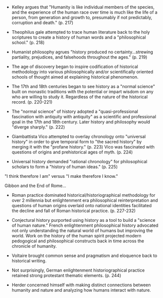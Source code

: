 - Kelley argues that "Humanity is like individual members of the species, and the experience of the human race over time is much like the life of a person, from generation and growth to, presumably if not predictably, corruption and death." (p. 217)

- Theophilus gale attempted to trace human literature back to the holy scriptures to create a history of human words and a "philosophical school." (p. 218)

- Humanist philosophy agrues "history produced no certainty...strewing partiality, prejudices, and falsehoods throughout the ages." (p. 219)

- The age of discovery began to inspire codification of historical methodology into various philosophically and/or scientifically oriented schools of thought aimed at explaining historical phenomenon.

- The 17th and 18th centuries began to see history as a "normal science" built on monastic traditions with the potential or impart wisdom on any who are willing to study it. Regardless of the nature of the historical record. (p. 220-221)

- The "normal science" of history adopted a "quasi-professional fascination with antiquity with antiquity" as a scientific and professional goal in the 17th and 18th century. Later history and philosophy would "diverge sharply." (p. 222)

- Giambattista Vico attempted to overlay chronology onto "universal history" in order to give temporal form to "the sacred history" by merging it with the "profane history." (p. 223) Vico was fascinated with questions of origins and prehistorical ages of myth. (p. 224)

- Universal history demanded "rational chronology" for philosophical scholars to form a "history of human ideas." (p. 225)

"I think therefore I am" versus "I make therefore I know."

Gibbon and the End of Rome...

- Roman practice dominated historical/historiographical methodology for over 2 millennia but enlightenment era philosophical reinterpretation and questions of human origins overlaid onto national identities facilitated the decline and fall of Roman historical practice. (p. 227-232)

- Conjectural history purported using history as a tool to build a "science of human nature." French enlightenment philosophical history advocated not only understanding the natural world of humans but improving the world. Work on the history of the human spirit projected modern pedogogical and philosophical constructs back in time across the chronicle of humanity.

- Voltaire brought common sense and pragmatism and eloquence back to historical writing.

- Not surprisingly, German enlightenment historiographical practice retained strong protestant thematic elements. (p. 244)

- Herder concerned himself with making distinct connections between humanity and nature and analyzing how humans interact with nature.
